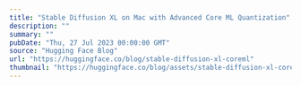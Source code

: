 ```yaml
---
title: "Stable Diffusion XL on Mac with Advanced Core ML Quantization"
description: ""
summary: ""
pubDate: "Thu, 27 Jul 2023 00:00:00 GMT"
source: "Hugging Face Blog"
url: "https://huggingface.co/blog/stable-diffusion-xl-coreml"
thumbnail: "https://huggingface.co/blog/assets/stable-diffusion-xl-coreml/thumbnail.png"
---
```


